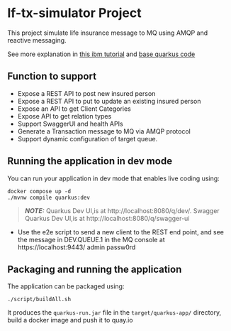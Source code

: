# lf-tx-simulator Project

This project simulate life insurance message to MQ using AMQP and reactive messaging.

See more explanation in [this ibm tutorial](https://developer.ibm.com/tutorials/mq-building-cloud-native-reactive-java-messaging-applications/) and [base quarkus code]()

## Function to support

* Expose a REST API to post new insured person
* Expose a REST API to put to update an existing insured person
* Expose an API to get Client Categories
* Expose API to get relation types
* Support SwaggerUI and health APIs
* Generate a Transaction message to MQ via AMQP protocol
* Support dynamic configuration of target queue.
## Running the application in dev mode

You can run your application in dev mode that enables live coding using:

```shell script
docker compose up -d
./mvnw compile quarkus:dev
```

> **_NOTE:_**  Quarkus Dev UI,is at http://localhost:8080/q/dev/.  Swagger Quarkus Dev UI,is at http://localhost:8080/q/swagger-ui

* Use the e2e script to send a new client to the REST end point, and see the message in DEV.QUEUE.1 in the MQ console at 
https://localhost:9443/  admin  passw0rd
## Packaging and running the application

The application can be packaged using:

```shell script
./script/buildAll.sh
```

It produces the `quarkus-run.jar` file in the `target/quarkus-app/` directory, build a docker image and push it to quay.io

